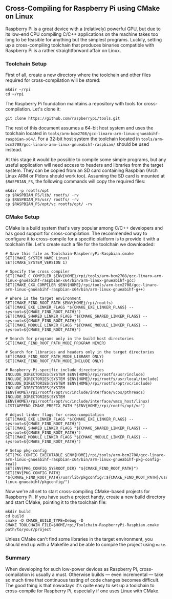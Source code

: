 ## Cross-Compiling for Raspberry Pi using CMake on Linux ##

Raspberry Pi is a great device with a (relatively) powerful GPU, but due
to its low-end CPU compiling C/C++ applications on the machine takes too
long to be feasible for anything but the simplest programs. Luckily,
setting up a cross-compiling toolchain that produces binaries compatible
with Raspberry Pi is a rather straightforward affair on Linux.

### Toolchain Setup ###

First of all, create a new directory where the toolchain and other files
required for cross-compilation will be stored:

    mkdir ~/rpi
    cd ~/rpi

The Raspberry Pi foundation maintains a repository with tools for
cross-compilation. Let's clone it:

    git clone https://github.com/raspberrypi/tools.git

The rest of this document assumes a 64-bit host system and uses the
toolchain located in
`tools/arm-bcm2708/gcc-linaro-arm-linux-gnueabihf-raspbian-x64/`. For
a 32-bit host system the toolchain located in
`tools/arm-bcm2708/gcc-linaro-arm-linux-gnueabihf-raspbian/` should be
used instead.

At this stage it would be possible to compile some simple programs, but
any useful application will need access to headers and libraries from
the target system. They can be copied from an SD card containing
Raspbian (Arch Linux ARM or Pidora should work too). Assuming the SD
card is mounted at `$RASPBIAN_FS`, the following commands will copy the
required files:

    mkdir -p rootfs/opt
    cp $RASPBIAN_FS/lib/ rootfs/ -rv
    cp $RASPBIAN_FS/usr/ rootfs/ -rv
    cp $RASPBIAN_FS/opt/vc rootfs/opt/ -rv

### CMake Setup ###

CMake is a build system that's very popular among C/C++ developers and
has good support for cross-compilation. The recommended way to configure
it to cross-compile for a specific platform is to provide it with
a toolchain file. Let's create such a file for the toolchain we
downloaded:

~~~
# Save this file as Toolchain-RaspberryPi-Raspbian.cmake
SET(CMAKE_SYSTEM_NAME Linux)
SET(CMAKE_SYSTEM_VERSION 1)

# Specify the cross compiler
SET(CMAKE_C_COMPILER $ENV{HOME}/rpi/tools/arm-bcm2708/gcc-linaro-arm-linux-gnueabihf-raspbian-x64/bin/arm-linux-gnueabihf-gcc)
SET(CMAKE_CXX_COMPILER $ENV{HOME}/rpi/tools/arm-bcm2708/gcc-linaro-arm-linux-gnueabihf-raspbian-x64/bin/arm-linux-gnueabihf-g++)

# Where is the target environment
SET(CMAKE_FIND_ROOT_PATH $ENV{HOME}/rpi/rootfs)
SET(CMAKE_EXE_LINKER_FLAGS "${CMAKE_EXE_LINKER_FLAGS} --sysroot=${CMAKE_FIND_ROOT_PATH}")
SET(CMAKE_SHARED_LINKER_FLAGS "${CMAKE_SHARED_LINKER_FLAGS} --sysroot=${CMAKE_FIND_ROOT_PATH}")
SET(CMAKE_MODULE_LINKER_FLAGS "${CMAKE_MODULE_LINKER_FLAGS} --sysroot=${CMAKE_FIND_ROOT_PATH}")

# Search for programs only in the build host directories
SET(CMAKE_FIND_ROOT_PATH_MODE_PROGRAM NEVER)

# Search for libraries and headers only in the target directories
SET(CMAKE_FIND_ROOT_PATH_MODE_LIBRARY ONLY)
SET(CMAKE_FIND_ROOT_PATH_MODE_INCLUDE ONLY)

# Raspberry Pi-specific include directories
INCLUDE_DIRECTORIES(SYSTEM $ENV{HOME}/rpi/rootfs/usr/include)
INCLUDE_DIRECTORIES(SYSTEM $ENV{HOME}/rpi/rootfs/usr/local/include)
INCLUDE_DIRECTORIES(SYSTEM $ENV{HOME}/rpi/rootfs/opt/vc/include)
INCLUDE_DIRECTORIES(SYSTEM $ENV{HOME}/rpi/rootfs/opt/vc/include/interface/vcos/pthreads)
INCLUDE_DIRECTORIES(SYSTEM $ENV{HOME}/rpi/rootfs/opt/vc/include/interface/vmcs_host/linux)
LIST(APPEND CMAKE_PREFIX_PATH "$ENV{HOME}/rpi/rootfs/opt/vc")

# Adjust linker flags for cross-compilation
SET(CMAKE_EXE_LINKER_FLAGS "${CMAKE_EXE_LINKER_FLAGS} --sysroot=${CMAKE_FIND_ROOT_PATH}")
SET(CMAKE_SHARED_LINKER_FLAGS "${CMAKE_SHARED_LINKER_FLAGS} --sysroot=${CMAKE_FIND_ROOT_PATH}")
SET(CMAKE_MODULE_LINKER_FLAGS "${CMAKE_MODULE_LINKER_FLAGS} --sysroot=${CMAKE_FIND_ROOT_PATH}")

# Setup pkg-config
SET(PKG_CONFIG_EXECUTABLE $ENV{HOME}/rpi/tools/arm-bcm2708/gcc-linaro-arm-linux-gnueabihf-raspbian-x64/bin/arm-linux-gnueabihf-pkg-config-real)
SET(ENV{PKG_CONFIG_SYSROOT_DIR} "${CMAKE_FIND_ROOT_PATH}")
SET(ENV{PKG_CONFIG_PATH} "${CMAKE_FIND_ROOT_PATH}/usr/lib/pkgconfig/:${CMAKE_FIND_ROOT_PATH}/usr/share/pkgconfig/:${CMAKE_FIND_ROOT_PATH}/usr/lib/arm-linux-gnueabihf/pkgconfig/")
~~~

Now we're all set to start cross-compiling CMake-based projects for
Raspberry Pi. If you have such a project handy, create a new build
directory and start CMake, pointing it to the toolchain file:

    mkdir build
    cd build
    cmake -D CMAKE_BUILD_TYPE=Debug -D CMAKE_TOOLCHAIN_FILE=$HOME/rpi/Toolchain-RaspberryPi-Raspbian.cmake path/to/your/project

Unless CMake can't find some libraries in the target environment, you
should end up with a Makefile and be able to compile the project using
`make`.

### Summary ###

When developing for such low-power devices as Raspberry Pi,
cross-compilation is usually a must. Otherwise builds — even incremental
— take so much time that continuous testing of code changes becomes
difficult. The good thing is that nowadays it's quite easy to set up
a toolchain to cross-compile for Raspberry Pi, especially if one uses
Linux with CMake.
